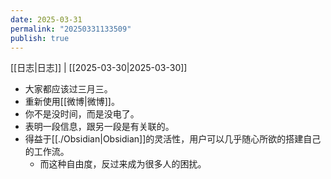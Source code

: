```yaml
---
date: 2025-03-31
permalink: "20250331133509"
publish: true
---
```

[[日志|日志]] | [[2025-03-30|2025-03-30]]  
- 大家都应该过三月三。   
- 重新使用[[微博|微博]]。  
- 你不是没时间，而是没电了。   
- 表明一段信息，跟另一段是有关联的。  
- 得益于[[./Obsidian|Obsidian]]的灵活性，用户可以几乎随心所欲的搭建自己的工作流。  
	- 而这种自由度，反过来成为很多人的困扰。